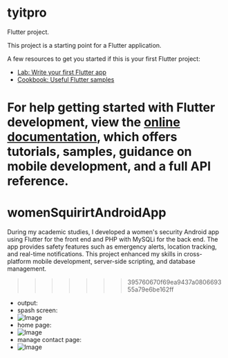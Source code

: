 
# tyitpro

Flutter project.

This project is a starting point for a Flutter application.

A few resources to get you started if this is your first Flutter project:

- [Lab: Write your first Flutter app](https://docs.flutter.dev/get-started/codelab)
- [Cookbook: Useful Flutter samples](https://docs.flutter.dev/cookbook)

For help getting started with Flutter development, view the
[online documentation](https://docs.flutter.dev/), which offers tutorials,
samples, guidance on mobile development, and a full API reference.
=======
# womenSquirirtAndroidApp

During my academic studies, I developed a women's security Android app using Flutter for the front end and PHP with MySQLi for the back end. The app provides safety features such as emergency alerts, location tracking, and real-time notifications. This project enhanced my skills in cross-platform mobile development, server-side scripting, and database management.
>>>>>>> 395760670f69ea9437a080669355a79e6be162ff

 * output:
 * spash screen:
 * ![Image](https://github.com/user-attachments/assets/e31aa5f0-f12e-4909-9eb6-4bd672045c16)
 * home page:
 * ![Image](https://github.com/user-attachments/assets/a3953175-c980-47f7-bb66-061a5655895b)
 * manage contact page:
 * ![Image](https://github.com/user-attachments/assets/9bc02629-22b1-4096-861a-8f55e4ec8f17)
